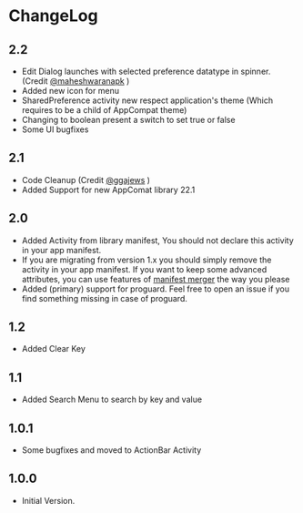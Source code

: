 # ChangeLog
## 2.2
- Edit Dialog launches with selected preference datatype in spinner. (Credit [@maheshwaranapk](https://github.com/maheswaranapk) )
- Added new icon for menu
- SharedPreference activity new respect application's theme (Which requires to be a child of AppCompat theme)
- Changing to boolean present a switch to set true or false
- Some UI bugfixes

## 2.1
- Code Cleanup (Credit [@ggajews](https://github.com/ggajews) )
- Added Support for new AppComat library 22.1

## 2.0
- Added Activity from library manifest, You should not declare this activity in your app manifest.
- If you are migrating from version 1.x you should simply remove the activity in your app manifest. If you want to keep some advanced attributes, you can use features of [manifest merger](http://tools.android.com/tech-docs/new-build-system/user-guide/manifest-merger) the way you please
- Added (primary) support for proguard. Feel free to open an issue if you find something missing in case of proguard.

## 1.2
- Added Clear Key

## 1.1
- Added Search Menu to search by key and value

## 1.0.1
- Some bugfixes and moved to ActionBar Activity

## 1.0.0
- Initial Version.
